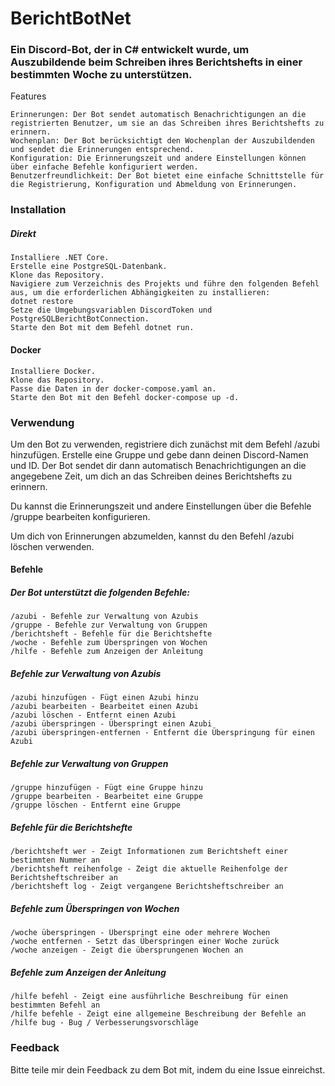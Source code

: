 # BerichtBotNet

### Ein Discord-Bot, der in C# entwickelt wurde, um Auszubildende beim Schreiben ihres Berichtshefts in einer bestimmten Woche zu unterstützen.
Features

    Erinnerungen: Der Bot sendet automatisch Benachrichtigungen an die registrierten Benutzer, um sie an das Schreiben ihres Berichtshefts zu erinnern.
    Wochenplan: Der Bot berücksichtigt den Wochenplan der Auszubildenden und sendet die Erinnerungen entsprechend.
    Konfiguration: Die Erinnerungszeit und andere Einstellungen können über einfache Befehle konfiguriert werden.
    Benutzerfreundlichkeit: Der Bot bietet eine einfache Schnittstelle für die Registrierung, Konfiguration und Abmeldung von Erinnerungen.

### Installation
##### Direkt

    Installiere .NET Core.
    Erstelle eine PostgreSQL-Datenbank.
    Klone das Repository.
    Navigiere zum Verzeichnis des Projekts und führe den folgenden Befehl aus, um die erforderlichen Abhängigkeiten zu installieren:
    dotnet restore
    Setze die Umgebungsvariablen DiscordToken und PostgreSQLBerichtBotConnection.
    Starte den Bot mit dem Befehl dotnet run.

#### Docker

    Installiere Docker.
    Klone das Repository.
    Passe die Daten in der docker-compose.yaml an.
    Starte den Bot mit den Befehl docker-compose up -d.

### Verwendung

Um den Bot zu verwenden, registriere dich zunächst mit dem Befehl /azubi hinzufügen. Erstelle eine Gruppe und gebe dann deinen Discord-Namen und ID. Der Bot sendet dir dann automatisch Benachrichtigungen an die angegebene Zeit, um dich an das Schreiben deines Berichtshefts zu erinnern.

Du kannst die Erinnerungszeit und andere Einstellungen über die Befehle /gruppe bearbeiten konfigurieren.

Um dich von Erinnerungen abzumelden, kannst du den Befehl /azubi löschen verwenden.

#### Befehle

##### Der Bot unterstützt die folgenden Befehle:

    /azubi - Befehle zur Verwaltung von Azubis
    /gruppe - Befehle zur Verwaltung von Gruppen
    /berichtsheft - Befehle für die Berichtshefte
    /woche - Befehle zum Überspringen von Wochen
    /hilfe - Befehle zum Anzeigen der Anleitung

##### Befehle zur Verwaltung von Azubis

    /azubi hinzufügen - Fügt einen Azubi hinzu
    /azubi bearbeiten - Bearbeitet einen Azubi
    /azubi löschen - Entfernt einen Azubi
    /azubi überspringen - Überspringt einen Azubi
    /azubi überspringen-entfernen - Entfernt die Überspringung für einen Azubi

##### Befehle zur Verwaltung von Gruppen

    /gruppe hinzufügen - Fügt eine Gruppe hinzu
    /gruppe bearbeiten - Bearbeitet eine Gruppe
    /gruppe löschen - Entfernt eine Gruppe

##### Befehle für die Berichtshefte

    /berichtsheft wer - Zeigt Informationen zum Berichtsheft einer bestimmten Nummer an
    /berichtsheft reihenfolge - Zeigt die aktuelle Reihenfolge der Berichtsheftschreiber an
    /berichtsheft log - Zeigt vergangene Berichtsheftschreiber an

##### Befehle zum Überspringen von Wochen

    /woche überspringen - Überspringt eine oder mehrere Wochen
    /woche entfernen - Setzt das Überspringen einer Woche zurück
    /woche anzeigen - Zeigt die übersprungenen Wochen an

##### Befehle zum Anzeigen der Anleitung

    /hilfe befehl - Zeigt eine ausführliche Beschreibung für einen bestimmten Befehl an
    /hilfe befehle - Zeigt eine allgemeine Beschreibung der Befehle an
    /hilfe bug - Bug / Verbesserungsvorschläge

### Feedback

Bitte teile mir dein Feedback zu dem Bot mit, indem du eine Issue einreichst.

